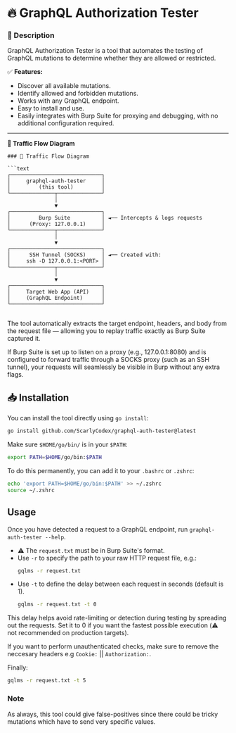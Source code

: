 # 🔥 GraphQL Authorization Tester  

### 🚀 Description  
GraphQL Authorization Tester is a tool that automates the testing of GraphQL mutations to determine whether they are allowed or restricted.  

✅ **Features:**  
- Discover all available mutations.  
- Identify allowed and forbidden mutations.  
- Works with any GraphQL endpoint.  
- Easy to install and use.  
- Easily integrates with Burp Suite for proxying and debugging, with no additional configuration required.
---

**🔁 Traffic Flow Diagram**
```
### 🔁 Traffic Flow Diagram

```text
┌─────────────────────────────┐
│     graphql-auth-tester     │
│         (this tool)         │
└──────────────┬──────────────┘
               │
               ▼
┌─────────────────────────────┐
│         Burp Suite          │ ◄── Intercepts & logs requests
│      (Proxy: 127.0.0.1)     │
└──────────────┬──────────────┘
               │
               ▼
┌─────────────────────────────┐
│      SSH Tunnel (SOCKS)     │ ◄── Created with:  
│     ssh -D 127.0.0.1:<PORT> │
└──────────────┬──────────────┘
               │
               ▼
┌─────────────────────────────┐
│     Target Web App (API)    │
│     (GraphQL Endpoint)      │
└─────────────────────────────┘


```
The tool automatically extracts the target endpoint, headers, and body from the request file — allowing you to replay traffic exactly as Burp Suite captured it.

If Burp Suite is set up to listen on a proxy (e.g., 127.0.0.1:8080) and is configured to forward traffic through a SOCKS proxy (such as an SSH tunnel), your requests will seamlessly be visible in Burp without any extra flags.

## 📥 Installation  
You can install the tool directly using `go install`:  

```sh
go install github.com/ScarlyCodex/graphql-auth-tester@latest
```

Make sure `$HOME/go/bin/` is in your `$PATH`:
```sh
export PATH=$HOME/go/bin:$PATH
```

To do this permanently, you can add it to your `.bashrc` or `.zshrc`:
```sh
echo 'export PATH=$HOME/go/bin:$PATH' >> ~/.zshrc
source ~/.zshrc
```

## Usage
Once you have detected a request to a GraphQL endpoint, run `graphql-auth-tester --help`. 
- ⚠️ The `request.txt` must be in Burp Suite's format.
- Use `-r` to specify the path to your raw HTTP request file, e.g.:
  ```sh
  gqlms -r request.txt
  ```
- Use `-t` to define the delay between each request in seconds (default is 1).
  ```sh
  gqlms -r request.txt -t 0
  ```
This delay helps avoid rate-limiting or detection during testing by spreading out the requests.
Set it to 0 if you want the fastest possible execution (⚠️ not recommended on production targets).

If you want to perform unauthenticated checks, make sure to remove the neccesary headers e.g `Cookie:` || `Authorization:`. 

Finally:
```sh
gqlms -r request.txt -t 5
```

### Note
As always, this tool could give false-positives since there could be tricky mutations which have to send very specific values. 
